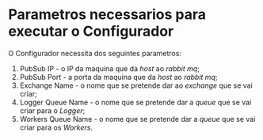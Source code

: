# Parametros necessarios para executar o Configurador

O Configurador necessita dos seguintes parametros:
1. PubSub IP - o IP da maquina que da *host* ao *rabbit mq*;
2. PubSub Port - a porta da maquina que da *host* ao *rabbit mq*;
3. Exchange Name - o nome que se pretende dar ao *exchange* que se vai criar;
4. Logger Queue Name - o nome que se pretende dar a *queue* que se vai criar para o *Logger*;
5. Workers Queue Name - o nome que se pretende dar a *queue* que se vai criar para os *Workers*.